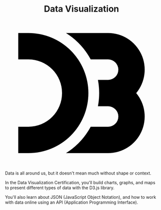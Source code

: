 <h1 style="text-align: center"> Data Visualization</h1>
<div style="display: flex; align-items: center; justify-content: center; color: #fff">
<svg aria-hidden="true" viewBox="-10 -10 116 111" xmlns="http://www.w3.org/2000/svg" class="cert-header-icon"><path d="M0 0h7.75a45.5 45.5 0 110 91H0V71h7.75a25.5 25.5 0 100-51H0zm36.251 0h32a27.75 27.75 0 0121.331 45.5A27.75 27.75 0 0168.251 91h-32a53.69 53.69 0 0018.746-20H68.25a7.75 7.75 0 100-15.5H60.5a53.69 53.69 0 000-20h7.75a7.75 7.75 0 100-15.5H54.997A53.69 53.69 0 0036.251 0z"></path></svg>
</div>

Data is all around us, but it doesn't mean much without shape or context.

In the Data Visualization Certification, you'll build charts, graphs, and maps to present different types of data with the D3.js library.

You'll also learn about JSON (JavaScript Object Notation), and how to work with data online using an API (Application Programming Interface).